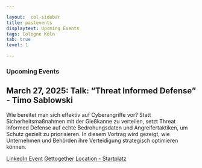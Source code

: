 ```yaml
---

layout:  col-sidebar
title: pastevents
displaytext: Upcming Events
tags: Cologne Köln
tab: true
level: 1

---
```


### Upcoming Events

## March 27, 2025: Talk: “Threat Informed Defense” - Timo Sablowski

Wie bereitet man sich effektiv auf Cyberangriffe vor? Statt Sicherheitsmaßnahmen mit der Gießkanne zu verteilen, setzt Threat Informed Defense auf echte Bedrohungsdaten und Angreifertaktiken, um Schutz gezielt zu priorisieren. In diesem Vortrag wird gezeigt, wie Unternehmen und Behörden ihre Verteidigung strategisch optimieren können.

[LinkedIn Event](https://www.linkedin.com/events/45-k-lnerowaspstammtisch7303691400749961216/comments/)
[Gettogether](https://gettogether.community/events/79412/45-k%C3%B6lner-owasp-stammtisch/)
[Location - Startplatz](https://www.startplatz.de/)